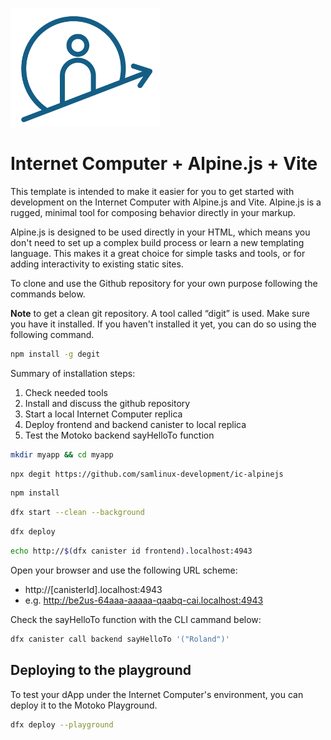 <p align="left" >
  <img width="240"  src="public/icAcademy.png">
</p>

# Internet Computer + Alpine.js + Vite

This template is intended to make it easier for you to get started with development on the Internet Computer with Alpine.js and Vite. Alpine.js is a rugged, minimal tool for composing behavior directly in your markup.

Alpine.js is designed to be used directly in your HTML, which means you don't need to set up a complex build process or learn a new templating language. This makes it a great choice for simple tasks and tools, or for adding interactivity to existing static sites.

To clone and use the Github repository for your own purpose following the commands below. 

**Note** to get a clean git repository. A tool called “digit” is used. Make sure you have it installed. If you haven't installed it yet, you can do so using the following command.

```bash
npm install -g degit
```

Summary of installation steps:
1. Check needed tools
2. Install and discuss the github repository
3. Start a local Internet Computer replica
4. Deploy frontend and backend canister to local replica
5. Test the Motoko backend sayHelloTo function


```bash
mkdir myapp && cd myapp
```
```bash
npx degit https://github.com/samlinux-development/ic-alpinejs
```
```bash
npm install
```
```bash
dfx start --clean --background
```
```bash
dfx deploy 
```
```bash
echo http://$(dfx canister id frontend).localhost:4943
```
Open your browser and use the following URL scheme:

- http://[canisterId].localhost:4943
- e.g. http://be2us-64aaa-aaaaa-qaabq-cai.localhost:4943

Check the sayHelloTo function with the CLI cammand below:
```bash
dfx canister call backend sayHelloTo '("Roland")'
```

## Deploying to the playground
To test your dApp under the Internet Computer's environment, you can deploy it to the Motoko Playground.

```bash
dfx deploy --playground
```
